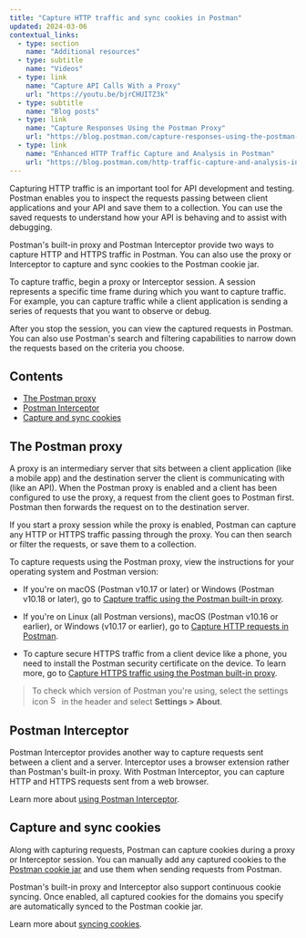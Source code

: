 ```yaml
---
title: "Capture HTTP traffic and sync cookies in Postman"
updated: 2024-03-06
contextual_links:
  - type: section
    name: "Additional resources"
  - type: subtitle
    name: "Videos"
  - type: link
    name: "Capture API Calls With a Proxy"
    url: "https://youtu.be/bjrCHUITZ3k"
  - type: subtitle
    name: "Blog posts"
  - type: link
    name: "Capture Responses Using the Postman Proxy"
    url: "https://blog.postman.com/capture-responses-using-the-postman-proxy/"
  - type: link
    name: "Enhanced HTTP Traffic Capture and Analysis in Postman"
    url: "https://blog.postman.com/http-traffic-capture-and-analysis-in-postman/"
---
```


Capturing HTTP traffic is an important tool for API development and testing. Postman enables you to inspect the requests passing between client applications and your API and save them to a collection. You can use the saved requests to understand how your API is behaving and to assist with debugging.

Postman's built-in proxy and Postman Interceptor provide two ways to capture HTTP and HTTPS traffic in Postman. You can also use the proxy or Interceptor to capture and sync cookies to the Postman cookie jar.

To capture traffic, begin a proxy or Interceptor session. A session represents a specific time frame during which you want to capture traffic. For example, you can capture traffic while a client application is sending a series of requests that you want to observe or debug.

After you stop the session, you can view the captured requests in Postman. You can also use Postman's search and filtering capabilities to narrow down the requests based on the criteria you choose.

## Contents

* [The Postman proxy](#the-postman-proxy)
* [Postman Interceptor](#postman-interceptor)
* [Capture and sync cookies](#capture-and-sync-cookies)

## The Postman proxy

A proxy is an intermediary server that sits between a client application (like a mobile app) and the destination server the client is communicating with (like an API). When the Postman proxy is enabled and a client has been configured to use the proxy, a request from the client goes to Postman first. Postman then forwards the request on to the destination server.

If you start a proxy session while the proxy is enabled, Postman can capture any HTTP or HTTPS traffic passing through the proxy. You can then search or filter the requests, or save them to a collection.

To capture requests using the Postman proxy, view the instructions for your operating system and Postman version:

* If you're on macOS (Postman v10.17 or later) or Windows (Postman v10.18 or later), go to [Capture traffic using the Postman built-in proxy](/docs/sending-requests/capturing-request-data/capture-with-proxy/).

* If you're on Linux (all Postman versions), macOS (Postman v10.16 or earlier), or Windows (v10.17 or earlier), go to [Capture HTTP requests in Postman](/docs/sending-requests/capturing-request-data/capturing-http-requests/).

* To capture secure HTTPS traffic from a client device like a phone, you need to install the Postman security certificate on the device. To learn more, go to [Capture HTTPS traffic using the Postman built-in proxy](/docs/sending-requests/capturing-request-data/capturing-https-traffic/).

> To check which version of Postman you're using, select the settings icon <img alt="Settings icon" src="https://assets.postman.com/postman-docs/icon-settings-v9.jpg#icon" width="16px"> in the header and select **Settings > About**.

## Postman Interceptor

Postman Interceptor provides another way to capture requests sent between a client and a server. Interceptor uses a browser extension rather than Postman's built-in proxy. With Postman Interceptor, you can capture HTTP and HTTPS requests sent from a web browser.

Learn more about [using Postman Interceptor](/docs/sending-requests/capturing-request-data/interceptor/).

## Capture and sync cookies

Along with capturing requests, Postman can capture cookies during a proxy or Interceptor session. You can manually add any captured cookies to the [Postman cookie jar](/docs/sending-requests/response-data/cookies/) and use them when sending requests from Postman.

Postman's built-in proxy and Interceptor also support continuous cookie syncing. Once enabled, all captured cookies for the domains you specify are automatically synced to the Postman cookie jar.

Learn more about [syncing cookies](/docs/sending-requests/capturing-request-data/syncing-cookies/).
